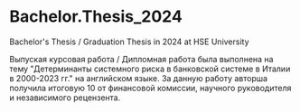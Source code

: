 # Bachelor.Thesis_2024
Bachelor's Thesis / Graduation Thesis in 2024 at HSE University

Выпуская курсовая работа / Дипломная работа была выполнена на тему "Детерминанты системного риска в банковской системе в Италии в 2000-2023 гг." на английском языке. 
За данную работу авторша получила итоговую 10 от финансовой комиссии, научного руководителя и независимого рецензента. 
